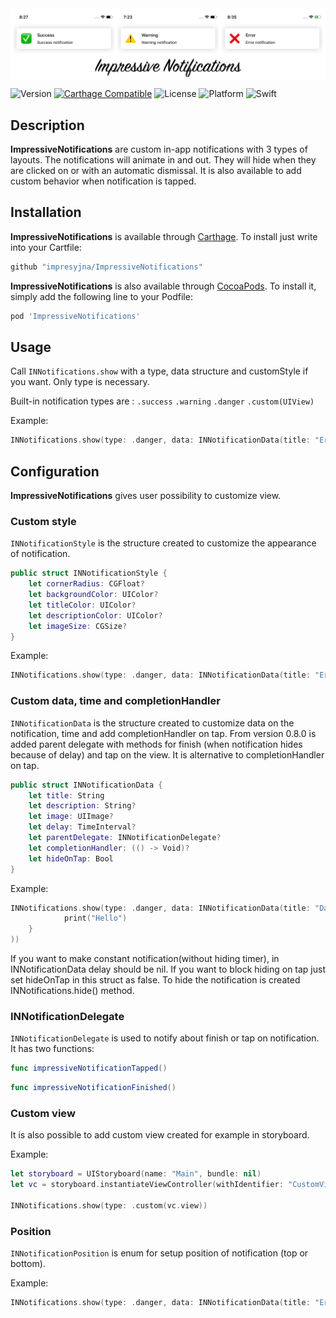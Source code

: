 <img src="Resources/Banner.jpg" alt="Gallery Banner" align="center" />

![Version](https://img.shields.io/badge/pod-1.0.5-blue.svg)
[![Carthage Compatible](https://img.shields.io/badge/Carthage-compatible-4BC51D.svg?style=flat)](https://github.com/Carthage/Carthage)
![License](https://img.shields.io/badge/licence-GPL--3.0-informational.svg)
![Platform](https://img.shields.io/badge/platform-iOS-lightgrey.svg)
![Swift](https://img.shields.io/badge/swift-5.0-orange.svg)

## Description

**ImpressiveNotifications** are custom in-app notifications with 3 types of layouts. The notifications will animate in and out. They will hide when they are clicked on or with an automatic dismissal. It is also available to add custom behavior when notification is tapped.

## Installation

**ImpressiveNotifications** is available through [Carthage](https://github.com/Carthage/Carthage).
To install just write into your Cartfile:

```ruby
github "impresyjna/ImpressiveNotifications"
```

**ImpressiveNotifications** is also available through [CocoaPods](http://cocoapods.org). To install
it, simply add the following line to your Podfile:

```ruby
pod 'ImpressiveNotifications'
```

## Usage
Call ``INNotifications.show`` with a type, data structure and customStyle if you want. Only type is necessary.

Built-in notification types are :
```.success```
```.warning```
```.danger```
```.custom(UIView)```

Example:

```swift
INNotifications.show(type: .danger, data: INNotificationData(title: "Error", description: "Error notification"))
```

## Configuration
**ImpressiveNotifications** gives user possibility to customize view.

### Custom style
``INNotificationStyle`` is the structure created to customize the appearance of notification.
```swift
public struct INNotificationStyle {
    let cornerRadius: CGFloat?
    let backgroundColor: UIColor?
    let titleColor: UIColor?
    let descriptionColor: UIColor?
    let imageSize: CGSize?
}
```
Example:

```swift
INNotifications.show(type: .danger, data: INNotificationData(title: "Error", description: "Error notification"), customStyle: INNotificationStyle(cornerRadius: 10.0, backgroundColor: .black, titleColor: .red, descriptionColor: .yellow, imageSize: CGSize(width: 100.0, height: 100.0)))
```
### Custom data, time and completionHandler
``INNotificationData`` is the structure created to customize data on the notification, time and add completionHandler on tap.
From version 0.8.0 is added parent delegate with methods for finish (when notification hides because of delay) and tap on the view. It is alternative to completionHandler on tap.

```swift
public struct INNotificationData {
    let title: String
    let description: String?
    let image: UIImage?
    let delay: TimeInterval?
    let parentDelegate: INNotificationDelegate?
    let completionHandler: (() -> Void)?
    let hideOnTap: Bool
}
```

Example:

```swift
INNotifications.show(type: .danger, data: INNotificationData(title: "Danger", description: "Danger notification", image: UIImage(named: "danger"), delay: 20.0, completionHandler: {
            print("Hello")
    }
))
```

If you want to make constant notification(without hiding timer), in INNotificationData delay should be nil. 
If you want to block hiding on tap just set hideOnTap in this struct as false. To hide the notification is created INNotifications.hide() method. 

### INNotificationDelegate
``INNotificationDelegate`` is used to notify about finish or tap on notification. It has two functions:
```swift
func impressiveNotificationTapped()
```

```swift
func impressiveNotificationFinished()
```

### Custom view
It is also possible to add custom view created for example in storyboard.

Example:

```swift
let storyboard = UIStoryboard(name: "Main", bundle: nil)
let vc = storyboard.instantiateViewController(withIdentifier: "CustomViewController")

INNotifications.show(type: .custom(vc.view))
```

### Position
``INNotificationPosition`` is enum for setup position of notification (top or bottom).

Example:

```swift
INNotifications.show(type: .danger, data: INNotificationData(title: "Error", description: "Error notification"), position: .bottom)
```
